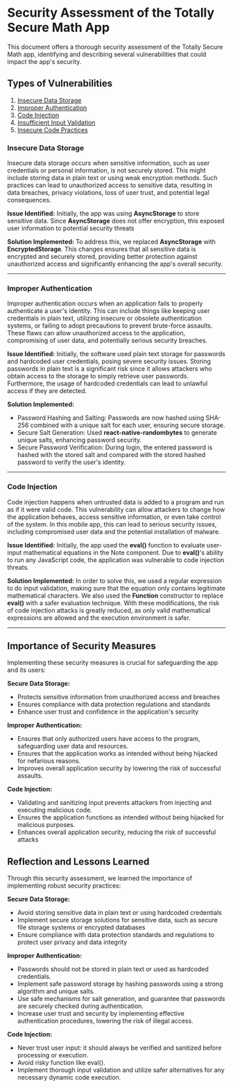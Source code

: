# Security Assessment of the Totally Secure Math App

This document offers a thorough security assessment of the Totally Secure Math app, identifying and describing several vulnerabilities that could impact the app's security.

## Types of Vulnerabilities

1. [Insecure Data Storage](#insecure-data-storage)
2. [Improper Authentication](#improper-authentication)
3. [Code Injection](#code-injection)
4. [Insufficient Input Validation](#insufficient-input-validation)
5. [Insecure Code Practices](#insecure-code-practices)

### Insecure Data Storage

Insecure data storage occurs when sensitive information, such as user credentials or personal information, is not securely stored. This might include storing data in plain text or using weak encryption methods. Such practices can lead to unauthorized access to sensitive data, resulting in data breaches, privacy violations, loss of user trust, and potential legal consequences.

**Issue Identified:** Initially, the app was using **AsyncStorage** to store sensitive data. Since **AsyncStorage** does not offer encryption, this exposed user information to potential security threats

**Solution Implemented:** To address this, we replaced **AsyncStorage** with **EncryptedStorage**. This changes ensures that all sensitive data is encrypted and securely stored, providing better protection against unauthorized access and significantly enhancing the app's overall security.

---

### Improper Authentication

Improper authentication occurs when an application fails to properly authenticate a user's identity. This can include things like keeping user credentials in plain text, utilizing insecure or obsolete authentication systems, or failing to adopt precautions to prevent brute-force assaults. These flaws can allow unauthorized access to the application, compromising of user data, and potentially serious security breaches.

**Issue Identified:** Initially, the software used plain text storage for passwords and hardcoded user credentials, posing severe security issues. Storing passwords in plain text is a significant risk since it allows attackers who obtain access to the storage to simply retrieve user passwords. Furthermore, the usage of hardcoded credentials can lead to unlawful access if they are detected.

**Solution Implemented:**

- Password Hashing and Salting: Passwords are now hashed using SHA-256 combined with a unique salt for each user, ensuring secure storage.
- Secure Salt Generation: Used **react-native-randombytes** to generate unique salts, enhancing password security.
- Secure Password Verification: During login, the entered password is hashed with the stored salt and compared with the stored hashed password to verify the user's identity.

---

### Code Injection

Code injection happens when untrusted data is added to a program and run as if it were valid code. This vulnerability can allow attackers to change how the application behaves, access sensitive information, or even take control of the system. In this mobile app, this can lead to serious security issues, including compromised user data and the potential installation of malware.

**Issue Identified:** Initially, the app used the **eval()** function to evaluate user-input mathematical equations in the Note component. Due to **eval()**'s ability to run any JavaScript code, the application was vulnerable to code injection threats.

**Solution Implemented:** In order to solve this, we used a regular expression to do input validation, making sure that the equation only contains legitimate mathematical characters. We also used the **Function** constructor to replace **eval()** with a safer evaluation technique. With these modifications, the risk of code injection attacks is greatly reduced, as only valid mathematical expressions are allowed and the execution environment is safer.

---

## Importance of Security Measures

Implementing these security measures is crucial for safeguarding the app and its users:

**Secure Data Storage:**

- Protects sensitive information from unauthorized access and breaches
- Ensures compliance with data protection regulations and standards
- Enhance user trust and confidence in the application's security

**Improper Authentication:**

- Ensures that only authorized users have access to the program, safeguarding user data and resources.
- Ensures that the application works as intended without being hijacked for nefarious reasons.
- Improves overall application security by lowering the risk of successful assaults.

**Code Injection:**

- Validating and sanitizing input prevents attackers from injecting and executing malicious code.
- Ensures the application functions as intended without being hijacked for malicious purposes.
- Enhances overall application security, reducing the risk of successful attacks

## Reflection and Lessons Learned

Through this security assessment, we learned the importance of implementing robust security practices:

**Secure Data Storage:**

- Avoid storing sensitive data in plain text or using hardcoded credentials
- Implement secure storage solutions for sensitive data, such as secure file storage systems or encrypted databases
- Ensure compliance with data protection standards and regulations to protect user privacy and data integrity

**Improper Authentication:**

- Passwords should not be stored in plain text or used as hardcoded credentials.
- Implement safe password storage by hashing passwords using a strong algorithm and unique salts.
- Use safe mechanisms for salt generation, and guarantee that passwords are securely checked during authentication.
- Increase user trust and security by implementing effective authentication procedures, lowering the risk of illegal access.

**Code Injection:**

- Never trust user input: it should always be verified and sanitized before processing or execution.
- Avoid risky function like eval().
- Implement thorough input validation and utilize safer alternatives for any necessary dynamic code execution.
